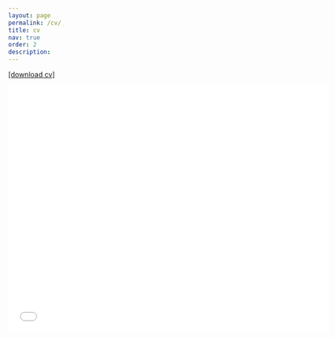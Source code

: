 ```yaml
---
layout: page
permalink: /cv/
title: cv
nav: true
order: 2
description:
---
```

<a href="/assets/pdf/cv.pdf"  target="_blank"> [download cv]</a>

<embed src="/assets/pdf/cv.pdf" type="application/pdf" width="650px" height="500px" />